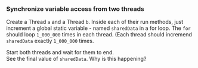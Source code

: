 ### Synchronize variable access from two threads
Create a Thread `a` and a Thread `b`. 
Inside each of their run methods, just increment a global static variable - named `sharedData` in a for loop. The `for` should loop `1_000_000` times in each thread.   (Each thread should incremend `sharedData` exactly `1_000_000` times.  

Start both threads and wait for them to end.  
See the final value of `sharedData`. Why is this happening?






